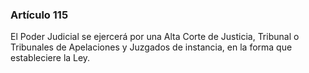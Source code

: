 ### Artículo 115 ###

El Poder Judicial se ejercerá por una Alta Corte de Justicia, Tribunal o Tribunales de Apelaciones y Juzgados de instancia, en la forma que estableciere la Ley.
